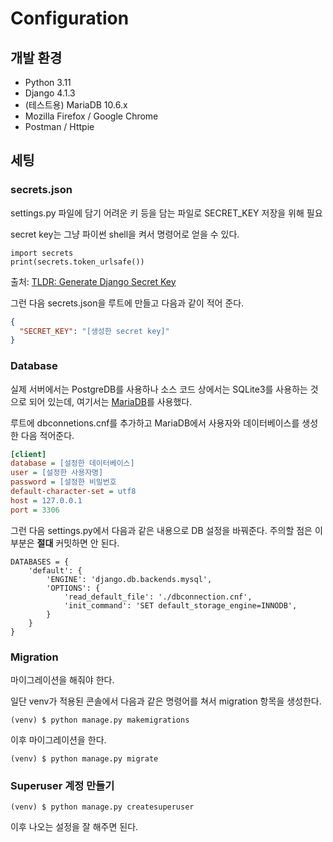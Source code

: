 # Configuration

## 개발 환경
* Python 3.11
* Django 4.1.3
* (테스트용) MariaDB 10.6.x
* Mozilla Firefox / Google Chrome
* Postman / Httpie

## 세팅

### secrets.json
settings.py 파일에 담기 어려운 키 등을 담는 파일로 SECRET_KEY 저장을 위해 필요

secret key는 그냥 파이썬 shell을 켜서 명령어로 얻을 수 있다.
```python3
import secrets
print(secrets.token_urlsafe())
```
출처: [TLDR: Generate Django Secret Key](https://humberto.io/blog/tldr-generate-django-secret-key/)

그런 다음 secrets.json을 루트에 만들고 다음과 같이 적어 준다.
```json
{
  "SECRET_KEY": "[생성한 secret key]"
}
```

### Database
실제 서버에서는 PostgreDB를 사용하나 소스 코드 상에서는 SQLite3를 사용하는 것으로 되어 있는데,
여기서는 [MariaDB](https://mariadb.org)를 사용했다.

루트에 dbconnetions.cnf를 추가하고 MariaDB에서 사용자와 데이터베이스를 생성한 다음 적어준다.

```ini
[client]
database = [설정한 데이터베이스]
user = [설정한 사용자명]
password = [설정한 비밀번호
default-character-set = utf8
host = 127.0.0.1
port = 3306
```
그런 다음 settings.py에서 다음과 같은 내용으로 DB 설정을 바꿔준다. 주의할 점은 이 부분은 **절대** 커밋하면 안 된다.
```python3
DATABASES = {
    'default': {
        'ENGINE': 'django.db.backends.mysql',
        'OPTIONS': {
            'read_default_file': './dbconnection.cnf',
            'init_command': 'SET default_storage_engine=INNODB',
        }
    }
}
```

### Migration

마이그레이션을 해줘야 한다.

일단 venv가 적용된 콘솔에서 다음과 같은 명령어를 쳐서 migration 항목을 생성한다.
```shell
(venv) $ python manage.py makemigrations
```

이후 마이그레이션을 한다.
```shell
(venv) $ python manage.py migrate
```

### Superuser 계정 만들기

```shell
(venv) $ python manage.py createsuperuser
```

이후 나오는 설정을 잘 해주면 된다.